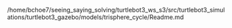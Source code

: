 /home/bchoe7/seeing_saying_solving/turtlebot3_ws_s3/src/turtlebot3_simulations/turtlebot3_gazebo/models/trisphere_cycle/Readme.md